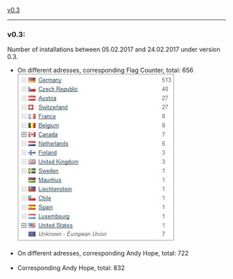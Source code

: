 
<a href="#v03" title="GClh II version 0.3 (05.02.2017 - 24.02.2017)">v0.3</a> &nbsp; 

---
### v0.3:
Number of installations between 05.02.2017 and 24.02.2017 under version 0.3.<br>
<ul><li>On different adresses, corresponding Flag Counter, total: 656<br>
<img src="../images/v0.3_counter_flag.jpg" alt="v0.3_counter_flag.jpg"><br><br></li>
<li>On different adresses, corresponding Andy Hope, total: 722<br><br></li>
<li>Corresponding Andy Hope, total: 832<br></li></ul>
<br>
